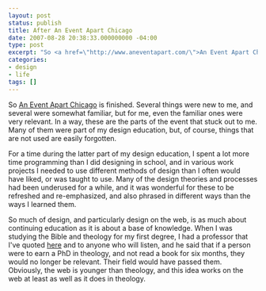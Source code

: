 ```yaml
---
layout: post
status: publish
title: After An Event Apart Chicago
date: 2007-08-28 20:38:33.000000000 -04:00
type: post
excerpt: "So <a href=\"http://www.aneventapart.com/\">An Event Apart Chicago</a> is finished. Several things were new to me, and several were somewhat familiar, but for me, even the familiar ones were very relevant. In a way, these are the parts of the event that stuck out to me. Many of them were part of my design education, but, of course, things that are not used are easily forgotten."
categories:
- design
- life
tags: []
---
```

So <a href="http://www.aneventapart.com/">An Event Apart Chicago</a> is finished. Several things were new to me, and several were somewhat familiar, but for me, even the familiar ones were very relevant. In a way, these are the parts of the event that stuck out to me. Many of them were part of my design education, but, of course, things that are not used are easily forgotten.

For a time during the latter part of my design education, I spent a lot more time programming than I did designing in school, and in various work projects I needed to use different methods of design than I often would have liked, or was taught to use. Many of the design theories and processes had been underused for a while, and it was wonderful for these to be refreshed and re-emphasized, and also phrased in different ways than the ways I learned them.

So much of design, and particularly design on the web, is as much about continuing education as it is about a base of knowledge. When I was studying the Bible and theology for my first degree, I had a professor that I've quoted <a href="http://jonathanstegall.com/2007/03/20/bandwagon-commentary-part-1/">here</a> and to anyone who will listen, and he said that if a person were to earn a PhD in theology, and not read a book for six months, they would no longer be relevant. Their field would have passed them. Obviously, the web is younger than theology, and this idea works on the web at least as well as it does in theology.
